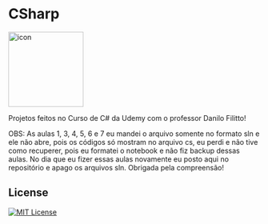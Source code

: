 # CSharp

<div style="display: flex; align-items: flex-start;"><img src="https://techstack-generator.vercel.app/csharp-icon.svg" alt="icon" align="left" width="150" /></div>

Projetos feitos no Curso de C# da Udemy com o professor Danilo Filitto! 

OBS: As aulas 1, 3, 4, 5, 6 e 7 eu mandei o arquivo somente no formato sln e ele não abre, pois os códigos só mostram no arquivo cs, eu perdi e não tive como recuperer, pois eu formatei o notebook e não fiz backup dessas aulas. No  dia que eu fizer essas aulas novamente eu posto aqui no repositório e apago os arquivos sln. Obrigada pela compreensão!

## License

[![MIT License](https://img.shields.io/badge/License-MIT-%231C003F.svg)](./LICENSE)

